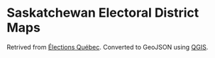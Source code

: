 # Saskatchewan Electoral District Maps

Retrived from [Élections Québec](https://www.dgeq.org/en/data.html).
Converted to GeoJSON using [QGIS](https://qgis.org).
